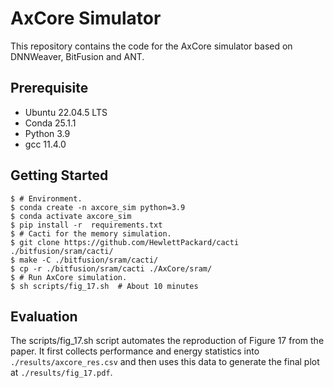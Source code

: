 # AxCore Simulator

This repository contains the code for the AxCore simulator based on DNNWeaver, BitFusion and ANT.

## Prerequisite

+ Ubuntu 22.04.5 LTS
+ Conda 25.1.1
+ Python 3.9
+ gcc 11.4.0

## Getting Started

```shell
$ # Environment.
$ conda create -n axcore_sim python=3.9
$ conda activate axcore_sim  
$ pip install -r  requirements.txt
$ # Cacti for the memory simulation.
$ git clone https://github.com/HewlettPackard/cacti ./bitfusion/sram/cacti/
$ make -C ./bitfusion/sram/cacti/
$ cp -r ./bitfusion/sram/cacti ./AxCore/sram/
$ # Run AxCore simulation.
$ sh scripts/fig_17.sh  # About 10 minutes
```

## Evaluation

The scripts/fig_17.sh script automates the reproduction of Figure 17 from the paper. It first collects performance and energy statistics into `./results/axcore_res.csv` and then uses this data to generate the final plot at `./results/fig_17.pdf`.